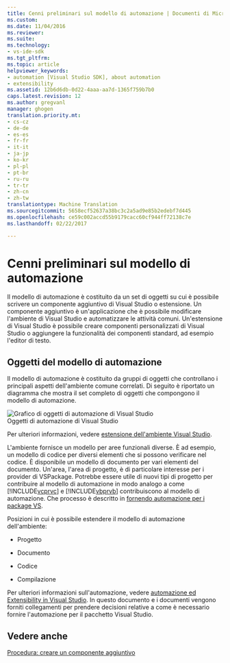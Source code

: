 ```yaml
---
title: Cenni preliminari sul modello di automazione | Documenti di Microsoft
ms.custom: 
ms.date: 11/04/2016
ms.reviewer: 
ms.suite: 
ms.technology:
- vs-ide-sdk
ms.tgt_pltfrm: 
ms.topic: article
helpviewer_keywords:
- automation [Visual Studio SDK], about automation
- extensibility
ms.assetid: 12b6d6db-0d22-4aaa-aa7d-1365f759b7b0
caps.latest.revision: 12
ms.author: gregvanl
manager: ghogen
translation.priority.mt:
- cs-cz
- de-de
- es-es
- fr-fr
- it-it
- ja-jp
- ko-kr
- pl-pl
- pt-br
- ru-ru
- tr-tr
- zh-cn
- zh-tw
translationtype: Machine Translation
ms.sourcegitcommit: 5658ecf52637a38bc3c2a5ad9e85b2edebf7d445
ms.openlocfilehash: ce59c002accd55b9179cacc60cf944ff72138c7e
ms.lasthandoff: 02/22/2017

---
```

# <a name="automation-model-overview"></a>Cenni preliminari sul modello di automazione
Il modello di automazione è costituito da un set di oggetti su cui è possibile scrivere un componente aggiuntivo di Visual Studio o estensione. Un componente aggiuntivo è un'applicazione che è possibile modificare l'ambiente di Visual Studio e automatizzare le attività comuni. Un'estensione di Visual Studio è possibile creare componenti personalizzati di Visual Studio o aggiungere la funzionalità dei componenti standard, ad esempio l'editor di testo.  
  
## <a name="objects-in-the-automation-model"></a>Oggetti del modello di automazione  
 Il modello di automazione è costituito da gruppi di oggetti che controllano i principali aspetti dell'ambiente comune correlati. Di seguito è riportato un diagramma che mostra il set completo di oggetti che compongono il modello di automazione.  
  
 ![Grafico di oggetti di automazione di Visual Studio](~/docs/extensibility/internals/media/vsvisualstudioautomationobjectchart.gif "vsVisualStudioAutomationObjectChart")  
Oggetti di automazione di Visual Studio  
  
 Per ulteriori informazioni, vedere [estensione dell'ambiente Visual Studio](http://msdn.microsoft.com/Library/4173a963-7ac7-4966-9bb7-e28a9d9f6792).  
  
 L'ambiente fornisce un modello per aree funzionali diverse. È ad esempio, un modello di codice per diversi elementi che si possono verificare nel codice. È disponibile un modello di documento per vari elementi del documento. Un'area, l'area di progetto, è di particolare interesse per i provider di VSPackage. Potrebbe essere utile di nuovi tipi di progetto per contribuire al modello di automazione in modo analogo a come [!INCLUDE[vcprvc](../../code-quality/includes/vcprvc_md.md)] e [!INCLUDE[vbprvb](../../code-quality/includes/vbprvb_md.md)] contribuiscono al modello di automazione. Che processo è descritto in [fornendo automazione per i package VS](../../extensibility/internals/providing-automation-for-vspackages.md).  
  
 Posizioni in cui è possibile estendere il modello di automazione dell'ambiente:  
  
-   Progetto  
  
-   Documento  
  
-   Codice  
  
-   Compilazione  
  
 Per ulteriori informazioni sull'automazione, vedere [automazione ed Extensibility in Visual Studio](http://msdn.microsoft.com/Library/f71a2253-3e68-4e5e-9a18-edbba816caf6). In questo documento e i documenti vengono forniti collegamenti per prendere decisioni relative a come è necessario fornire l'automazione per il pacchetto Visual Studio.  
  
## <a name="see-also"></a>Vedere anche  
 [Procedura: creare un componente aggiuntivo](http://msdn.microsoft.com/Library/50be56d2-e3a5-4cd2-8569-2a0666b268ce)
